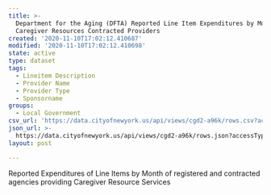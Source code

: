 ```yaml
---
title: >-
  Department for the Aging (DFTA) Reported Line Item Expenditures by Month of
  Caregiver Resources Contracted Providers
created: '2020-11-10T17:02:12.410687'
modified: '2020-11-10T17:02:12.410698'
state: active
type: dataset
tags:
  - Lineitem Description
  - Provider Name
  - Provider Type
  - Sponsorname
groups:
  - Local Government
csv_url: 'https://data.cityofnewyork.us/api/views/cgd2-a96k/rows.csv?accessType=DOWNLOAD'
json_url: >-
  https://data.cityofnewyork.us/api/views/cgd2-a96k/rows.json?accessType=DOWNLOAD
layout: post

---
```

Reported Expenditures of Line Items by Month of registered and contracted agencies providing Caregiver Resource Services
